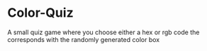 # Color-Quiz
A small quiz game where you choose either a hex or rgb code the corresponds with the randomly generated color box 
